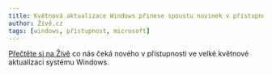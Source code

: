 ```yaml
---
title: Květnová aktualizace Windows přinese spoustu novinek v přístupnosti ale revoluci nečekejte
author: Živě.cz
tags: [windows, přístupnost, microsoft]
---
```


[Přečtěte si na Živě](https://www.zive.cz/clanky/kvetnova-aktualizace-windows-10-prinese-celou-radu-vylepseni-pro-usnadneni-pristupu/sc-3-a-204049/default.aspx) co nás čeká nového v přístupnosti ve velké květnové aktualizaci systému Windows.
